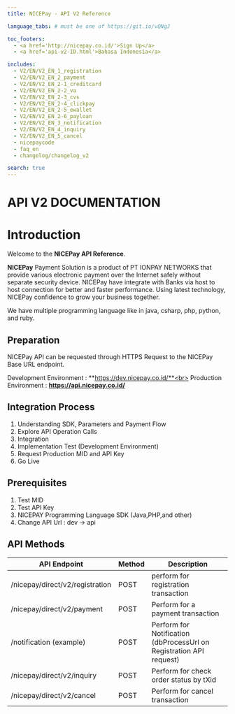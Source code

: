 ```yaml
---
title: NICEPay - API V2 Reference

language_tabs: # must be one of https://git.io/vQNgJ

toc_footers:
  - <a href='http://nicepay.co.id/'>Sign Up</a>
  - <a href='api-v2-ID.html'>Bahasa Indonesia</a>

includes:
  - V2/EN/V2_EN_1_registration
  - V2/EN/V2_EN_2_payment
  - V2/EN/V2_EN_2-1_creditcard
  - V2/EN/V2_EN_2-2_va
  - V2/EN/V2_EN_2-3_cvs
  - V2/EN/V2_EN_2-4_clickpay
  - V2/EN/V2_EN_2-5_ewallet
  - V2/EN/V2_EN_2-6_payloan
  - V2/EN/V2_EN_3_notification
  - V2/EN/V2_EN_4_inquiry
  - V2/EN/V2_EN_5_cancel
  - nicepaycode
  - faq_en
  - changelog/changelog_v2

search: true
---
```

# API V2 DOCUMENTATION
# Introduction

Welcome to the **NICEPay API Reference**.

**NICEPay** Payment Solution is a product of PT IONPAY NETWORKS that provide various electronic payment over the Internet safely without separate security device. NICEPay have integrate with Banks via host to host connection for better and faster performance. Using latest technology, NICEPay confidence to grow your business together.

We have multiple programming language like in java, csharp, php, python, and ruby.

## Preparation
NICEPay API can be requested through HTTPS Request to the NICEPay Base URL endpoint.

Development Environment : **https://dev.nicepay.co.id/**<br>
Production Environment : **https://api.nicepay.co.id/**

## Integration Process
<ol type="1">
  <li>Understanding SDK, Parameters and Payment Flow
  <li>Explore API Operation Calls
  <li>Integration
  <li>Implementation Test (Development Environment)
  <li>Request Production MID and API Key
  <li>Go Live
</ol>

## Prerequisites
<ol type="1">
  <li>Test MID
  <li>Test API Key
  <li>NICEPAY Programming Language SDK (Java,PHP,and other)
  <li>Change API Url : dev -> api
</ol>

## API Methods

API Endpoint | Method | Description
------------ | ------------| ------------------------
/nicepay/direct/v2/registration | POST | perform for registration transaction
/nicepay/direct/v2/payment | POST | Perform for a payment transaction
/notification (example) | POST | Perform for Notification (dbProcessUrl on Registration API request)
/nicepay/direct/v2/inquiry | POST | Perform for check order status by tXid
/nicepay/direct/v2/cancel | POST | Perform for cancel transaction
